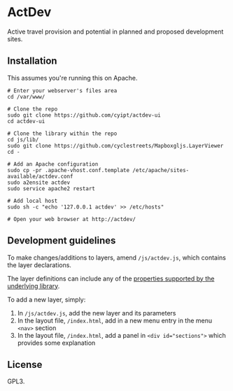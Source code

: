 # ActDev

Active travel provision and potential in planned and proposed development sites.


## Installation

This assumes you're running this on Apache.

```
# Enter your webserver's files area
cd /var/www/

# Clone the repo
sudo git clone https://github.com/cyipt/actdev-ui
cd actdev-ui

# Clone the library within the repo
cd js/lib/
sudo git clone https://github.com/cyclestreets/Mapboxgljs.LayerViewer
cd -

# Add an Apache configuration
sudo cp -pr .apache-vhost.conf.template /etc/apache/sites-available/actdev.conf
sudo a2ensite actdev
sudo service apache2 restart

# Add local host
sudo sh -c "echo '127.0.0.1 actdev' >> /etc/hosts"

# Open your web browser at http://actdev/
```


## Development guidelines

To make changes/additions to layers, amend `/js/actdev.js`, which contains the layer declarations.

The layer definitions can include any of the [properties supported by the underlying library](https://github.com/cyclestreets/Mapboxgljs.LayerViewer/blob/master/src/layerviewer.js#L218).

To add a new layer, simply:

 1. In `/js/actdev.js`, add the new layer and its parameters
 2. In the layout file, `/index.html`, add in a new menu entry in the menu `<nav>` section
 3. In the layout file, `/index.html`, add a panel in `<div id="sections">` which provides some explanation


## License

GPL3.

